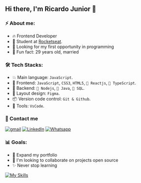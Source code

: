 ## Hi there, I'm Ricardo Junior 👋

### ⚡ About me:

- 🔥 Frontend Developer
- 🚀 Student at [Rocketseat](https://www.rockeseat.com.br/).
- 🔭 Looking for my first opportunity in programming
- 🌱 Fun fact: 29 years old, married

### 🛠  Tech Stacks:

- 💥 Main language: `JavaScript`.
- 🎉 Frontend: `JavaScript`, `CSS3`, `HTML5`, `🚧 Reactjs`, `🚧 TypeScript`.
- 📡 Backend:  `🚧 Nodejs`, `🚧 Java`, `🚧 SQL`.
- 🎨 Layout design: `Figma`.
- 📦️ Version code control: `Git & Github`.
- 🔨 Tools: `VsCode`.

### 💬 Contact me

[![gmail](https://img.shields.io/badge/Yahoo-FFFFFF?style=for-the-badge&logo=gmail&logoColor=red)](mailto:ricardodev10@yahoo.com)
[![LinkedIn](https://img.shields.io/badge/LinkedIn-0077B5?style=for-the-badge&logo=linkedin&logoColor=white)](https://www.linkedin.com/in/ricardodev10/)
[![Whatsapp](https://img.shields.io/badge/WhatsApp-25D366?style=for-the-badge&logo=whatsapp&logoColor=white)](https://api.whatsapp.com/send/?phone=%2B5531986161040&text&app_absent=0)

### 📊 Goals:

- 📂 Expand my portfolio
- 🤝 I'm looking to collaborate on projects open source
- ✨ Never stop learning

[![My Skills](https://skillicons.dev/icons?i=html,css,js,react,typescript,nodejs,figma,git,github,vscode)](https://skillicons.dev)
